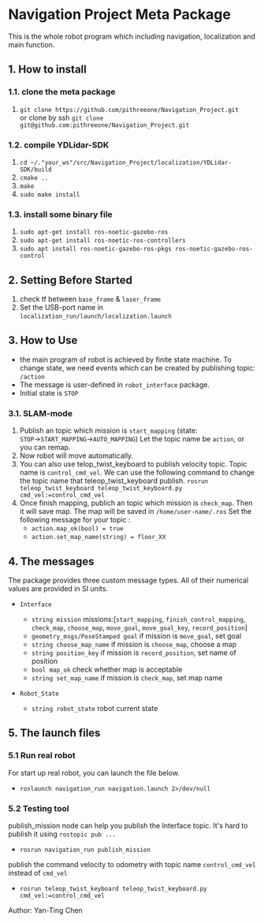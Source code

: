 # Navigation Project Meta Package

This is the whole robot program which including navigation, localization and main function.

## 1. How to install

### 1.1. clone the meta package

1. `git clone https://github.com/pithreeone/Navigation_Project.git`  
   or clone by ssh `git clone git@github.com:pithreeone/Navigation_Project.git`  

### 1.2. compile YDLidar-SDK  

1. `cd ~/."your_ws"/src/Navigation_Project/localization/YDLidar-SDK/build`
2. `cmake ..`
3. `make`
4. `sudo make install`

### 1.3. install some binary file

1. `sudo apt-get install ros-noetic-gazebo-ros`
2. `sudo apt-get install ros-noetic-ros-controllers`
3. `sudo apt install ros-noetic-gazebo-ros-pkgs ros-noetic-gazebo-ros-control`

## 2. Setting Before Started

1. check tf between `base_frame` & `laser_frame`
2. Set the USB-port name in `localization_run/launch/localization.launch`

## 3. How to Use

- the main program of robot is achieved by finite state machine. To change state, we need events which can be created by publishing topic: `/action`  
- The message is user-defined in `robot_interface` package.
- Initial state is `STOP`

### 3.1. SLAM-mode

1. Publish an topic which mission is `start_mapping`
(state: `STOP`$\rightarrow$`START_MAPPING`$\rightarrow$`AUTO_MAPPING`)
Let the topic name be `action`, or you can remap.
2. Now robot will move automatically. 
3. You can also use telop_twist_keyboard to publish velocity topic. Topic name is `control_cmd_vel`. We can use the following command to change the topic name that teleop_twist_keyboard publish.
`rosrun teleop_twist_keyboard teleop_twist_keyboard.py cmd_vel:=control_cmd_vel`
4. Once finish mapping, publich an topic which mission is `check_map`. Then it will save map. The map will be saved in `/home/user-name/.ros` 
Set the following message for your topic :  
    - `action.map_ok(bool) = true`
    - `action.set_map_name(string) = floor_XX`

## 4. The messages
The package provides three custom message types. All of their numerical values are provided in SI units.

- `Interface`
  - `string mission` missions:[`start_mapping`, `finish_control_mapping`, `check_map`, `choose_map`, `move_goal`, `move_goal_key`, `record_position`]
  - `geometry_msgs/PoseStamped goal` if mission is `move_goal`, set goal
  - `string choose_map_name` if mission is `choose_map`, choose a map
  - `string position_key` if mission is `record_position`, set name of position
  - `bool map_ok` check whether map is acceptable
  - `string set_map_name` if mission is `check_map`, set map name  
  
- `Robot_State`
  - `string robot_state` robot current state

## 5. The launch files

### 5.1 Run real robot
For start up real robot, you can launch the file below.
- `roslaunch navigation_run navigation.launch 2>/dev/null`

### 5.2 Testing tool
publish_mission node can help you publish the Interface topic. It's hard to publish it using `rostopic pub ...`
- `rosrun navigation_run publish_mission`

publish the command velocity to odometry with topic name `control_cmd_vel` instead of `cmd_vel`
- `rosrun teleop_twist_keyboard teleop_twist_keyboard.py cmd_vel:=control_cmd_vel`

Author: Yan-Ting Chen
